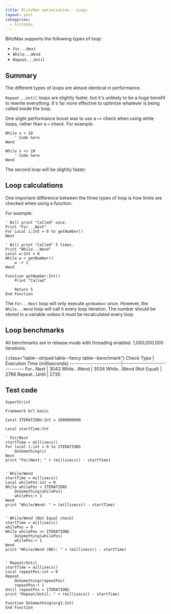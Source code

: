 ```yaml
---
title: BlitzMax optimization - Loops
layout: post
categories:
  - blitzmax
---
```


BlitzMax supports the following types of loop:

  - `For...Next`
  - `While...Wend`
  - `Repeat...Until`

## Summary

The different types of loops are almost identical in performance.

`Repeat...Until` loops are slightly faster, but it's unlikely to be a huge
benefit to rewrite everything. It's far more effective to optimize whatever is
being called inside the loop.

One slight performance boost was to use a `<>` check when using while loops,
rather than a `<` check. For example:

```blitzmax
While x < 10
    ' Code here
Wend

While x <> 10
    ' Code here
Wend
```

The second loop will be slightly faster.


## Loop calculations

One important difference between the three types of loop is how limits are
checked when using a function. 

For example:

```blitzmax
' Will print "Called" once.
Print "For...Next"
For Local i:Int = 0 to getNumber()
Next

' Will print "Called" 5 times.
Print "While...Wend"
Local w:Int = 0
While w < getNumber()
    w :+ 1
Wend

Function getNumber:Int()
    Print "Called"
    
    Return 5
End Function
```

The `For...Next` loop will only execute `getNumber` once. However, the
`While...Wend` loop will call it every loop iteration. The number should be
stored in a variable unless it must be recalculated every loop.


## Loop benchmarks

All benchmarks are in release mode with threading enabled. 1,000,000,000
iterations.

{:class="table--striped table--fancy table--benchmark"}
Check Type               | Execution Time (milliseconds)
-------------------------|------------------------------
For...Next               | 3043
While...Wend             | 3034
While...Wend (Not Equal) | 2766
Repeat...Until           | 2730


## Test code

```blitzmax
SuperStrict

Framework brl.basic

Const ITERATIONS:Int = 1000000000

Local startTime:Int

' For/Next
startTime = millisecs()
For local i:int = 0 to ITERATIONS
	DoSomething(i)
Next
print "For/Next: " + (millisecs() - startTime) 


' While/Wend
startTime = millisecs()
Local whilePos:int = 0
While whilePos < ITERATIONS
	DoSomething(whilePos)
	whilePos:+ 1
Wend
print "While/Wend: " + (millisecs() - startTime) 


' While/Wend (Not Equal check)
startTime = millisecs()
whilePos = 0
While whilePos <> ITERATIONS
	DoSomething(whilePos)
	whilePos:+ 1
Wend
print "While/Wend (NE): " + (millisecs() - startTime) 


' Repeat/Until
startTime = millisecs()
Local repeatPos:int = 0
Repeat
	DoSomething(repeatPos)
	repeatPos:+ 1
Until repeatPos = ITERATIONS
print "Repeat/Until: " + (millisecs() - startTime)

Function DoSomething(arg1:Int)
End Function
```
